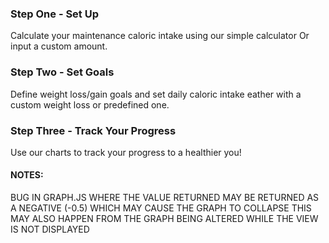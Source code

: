 <h3>Step One - Set Up</h3>
Calculate your maintenance caloric intake using our simple calculator
Or input a custom amount.

<h3>Step Two - Set Goals</h3>
Define weight loss/gain goals and set daily caloric intake eather with 
a custom weight loss or predefined one.

<h3>Step Three - Track Your Progress</h3>
Use our charts to track your progress to a healthier you!


<h4>NOTES:</h4>
BUG IN GRAPH.JS WHERE THE VALUE RETURNED MAY BE RETURNED AS A NEGATIVE
(-0.5) WHICH MAY CAUSE THE GRAPH TO COLLAPSE
THIS MAY ALSO HAPPEN FROM THE GRAPH BEING ALTERED WHILE THE VIEW IS NOT DISPLAYED
